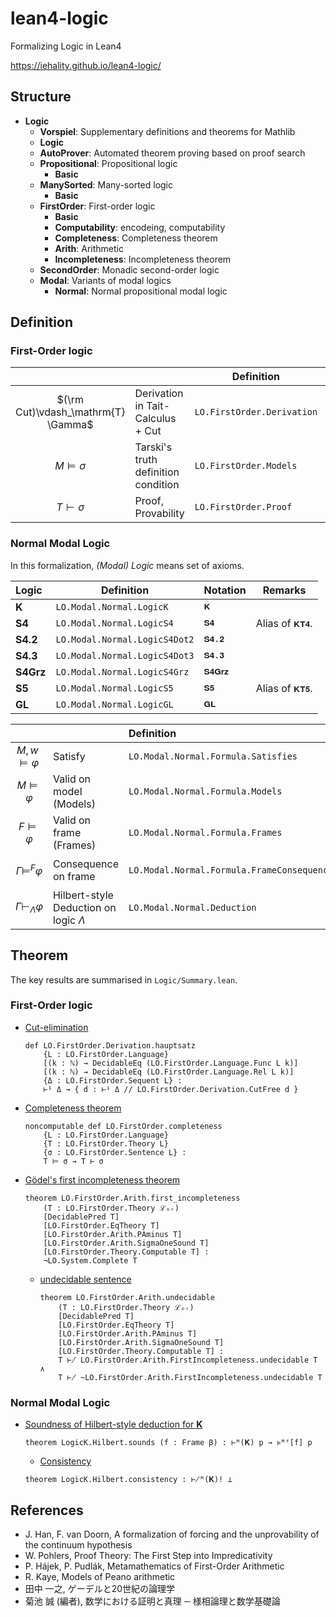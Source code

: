 # lean4-logic
Formalizing Logic in Lean4

https://iehality.github.io/lean4-logic/

## Structure
- **Logic**
  - **Vorspiel**: Supplementary definitions and theorems for Mathlib
  - **Logic**
  - **AutoProver**: Automated theorem proving based on proof search
  - **Propositional**: Propositional logic
    - **Basic**
  - **ManySorted**: Many-sorted logic
    - **Basic**
  - **FirstOrder**: First-order logic
    - **Basic**
    - **Computability**: encodeing, computability
    - **Completeness**: Completeness theorem
    - **Arith**: Arithmetic
    - **Incompleteness**: Incompleteness theorem
  - **SecondOrder**: Monadic second-order logic
  - **Modal**: Variants of modal logics
    - **Normal**: Normal propositional modal logic

## Definition

### First-Order logic

|                                     |                                     | Definition                 |     Notation      |
| :---------------------------------: | ----------------------------------- | -------------------------- | :---------------: |
| $(\rm Cut)\vdash_\mathrm{T} \Gamma$ | Derivation in Tait-Calculus + Cut   | `LO.FirstOrder.Derivation` |      `⊢¹ Γ`       |
|         $M \models \sigma$          | Tarski's truth definition condition | `LO.FirstOrder.Models`     |     `M ⊧ₘ σ`      |
|          $T \vdash \sigma$          | Proof, Provability                  | `LO.FirstOrder.Proof`      | `T ⊢ σ`, `T ⊢! σ` |

### Normal Modal Logic

In this formalization, _(Modal) Logic_ means set of axioms.

| Logic            | Definition                    | Notation | Remarks         |
| :--------------- | ----------------------------- | :------- | --------------- |
| $\mathbf{K}$     | `LO.Modal.Normal.LogicK`      | `𝐊`      |                 |
| $\mathbf{S4}$    | `LO.Modal.Normal.LogicS4`     | `𝐒𝟒`     | Alias of `𝐊𝐓𝟒`. |
| $\mathbf{S4.2}$  | `LO.Modal.Normal.LogicS4Dot2` | `𝐒𝟒.𝟐`   |                 |
| $\mathbf{S4.3}$  | `LO.Modal.Normal.LogicS4Dot3` | `𝐒𝟒.𝟑`   |                 |
| $\mathbf{S4Grz}$ | `LO.Modal.Normal.LogicS4Grz`  | `𝐒𝟒𝐆𝐫𝐳`  |                 |
| $\mathbf{S5}$    | `LO.Modal.Normal.LogicS5`     | `𝐒𝟓`     | Alias of `𝐊𝐓𝟓`. |
| $\mathbf{GL}$    | `LO.Modal.Normal.LogicGL`     | `𝐆𝐋`     |                 |

|                                   |                                            | Definition                                 |   Notation   |
| :-------------------------------: | ------------------------------------------ | :----------------------------------------- | :----------: |
|      $M, w \models \varphi$       | Satisfy                                    | `LO.Modal.Normal.Formula.Satisfies`        | `w ⊧ᴹˢ[M] φ` |
|        $M \models \varphi$        | Valid on model (Models)                    | `LO.Modal.Normal.Formula.Models`           |  `⊧ᴹᵐ[M] φ`  |
|        $F \models \varphi$        | Valid on frame (Frames)                    | `LO.Modal.Normal.Formula.Frames`           |  `⊧ᴹᶠ[M] φ`  |
|    $\Gamma \models^F \varphi$     | Consequence on frame                       | `LO.Modal.Normal.Formula.FrameConsequence` | `Γ ⊨ᴹᶠ[M] φ` |
| $\Gamma \vdash_{\Lambda} \varphi$ | Hilbert-style Deduction on logic $\Lambda$ | `LO.Modal.Normal.Deduction`                | `Γ ⊢ᴹ(Λ) φ`  |

## Theorem

The key results are summarised in `Logic/Summary.lean`.

### First-Order logic

- [Cut-elimination](https://iehality.github.io/lean4-logic/Logic/FirstOrder/Hauptsatz.html#LO.FirstOrder.Derivation.hauptsatz)
  ```lean
  def LO.FirstOrder.Derivation.hauptsatz
      {L : LO.FirstOrder.Language}
      [(k : ℕ) → DecidableEq (LO.FirstOrder.Language.Func L k)]
      [(k : ℕ) → DecidableEq (LO.FirstOrder.Language.Rel L k)]
      {Δ : LO.FirstOrder.Sequent L} :
      ⊢¹ Δ → { d : ⊢¹ Δ // LO.FirstOrder.Derivation.CutFree d }
  ```

- [Completeness theorem](https://iehality.github.io/lean4-logic/Logic/FirstOrder/Completeness/Completeness.html#LO.FirstOrder.completeness)
  ```lean
  noncomputable def LO.FirstOrder.completeness
      {L : LO.FirstOrder.Language}
      {T : LO.FirstOrder.Theory L}
      {σ : LO.FirstOrder.Sentence L} :
      T ⊨ σ → T ⊢ σ
  ```

- [Gödel's first incompleteness theorem](https://iehality.github.io/lean4-logic/Logic/FirstOrder/Incompleteness/FirstIncompleteness.html#LO.FirstOrder.Arith.first_incompleteness)
  ```lean
  theorem LO.FirstOrder.Arith.first_incompleteness
      (T : LO.FirstOrder.Theory ℒₒᵣ)
      [DecidablePred T]
      [LO.FirstOrder.EqTheory T]
      [LO.FirstOrder.Arith.PAminus T]
      [LO.FirstOrder.Arith.SigmaOneSound T]
      [LO.FirstOrder.Theory.Computable T] :
      ¬LO.System.Complete T
  ```
  - [undecidable sentence](https://iehality.github.io/lean4-logic/Logic/FirstOrder/Incompleteness/FirstIncompleteness.html#LO.FirstOrder.Arith.undecidable)
    ```lean
    theorem LO.FirstOrder.Arith.undecidable
        (T : LO.FirstOrder.Theory ℒₒᵣ)
        [DecidablePred T]
        [LO.FirstOrder.EqTheory T]
        [LO.FirstOrder.Arith.PAminus T]
        [LO.FirstOrder.Arith.SigmaOneSound T]
        [LO.FirstOrder.Theory.Computable T] :
        T ⊬ LO.FirstOrder.Arith.FirstIncompleteness.undecidable T ∧
        T ⊬ ~LO.FirstOrder.Arith.FirstIncompleteness.undecidable T
    ```

### Normal Modal Logic

- [Soundness of Hilbert-style deduction for $\mathbf{K}$](https://iehality.github.io/lean4-logic/Logic/Modal/Normal/Soundness.html#LO.Modal.Normal.LogicK.Hilbert.sounds)
  ```lean
  theorem LogicK.Hilbert.sounds (f : Frame β) : ⊢ᴹ(𝐊) p → ⊧ᴹᶠ[f] p
  ```
  - [Consistency](https://iehality.github.io/lean4-logic/Logic/Modal/Normal/Soundness.html#LO.Modal.Normal.LogicK.Hilbert.consistency)
  ```lean
  theorem LogicK.Hilbert.consistency : ⊬ᴹ(𝐊)! ⊥
  ```

## References
- J. Han, F. van Doorn, A formalization of forcing and the unprovability of the continuum hypothesis
- W. Pohlers, Proof Theory: The First Step into Impredicativity
- P. Hájek, P. Pudlák, Metamathematics of First-Order Arithmetic
- R. Kaye, Models of Peano arithmetic
- 田中 一之, ゲーデルと20世紀の論理学
- 菊池 誠 (編者), 数学における証明と真理 ─ 様相論理と数学基礎論
